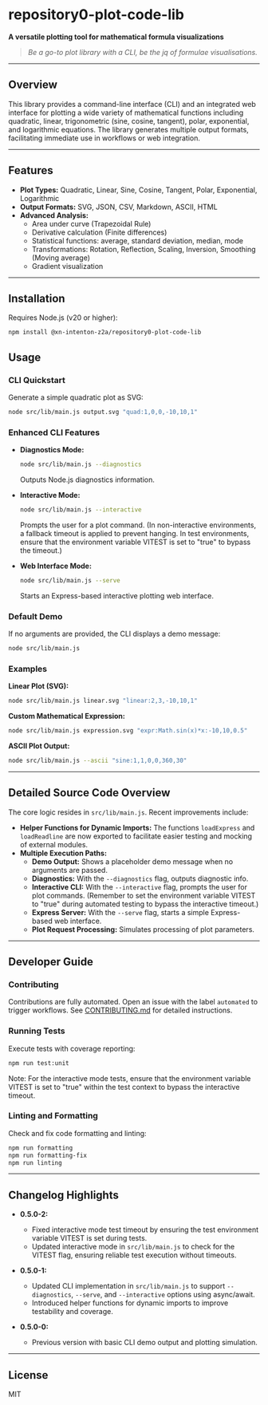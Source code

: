 # repository0-plot-code-lib

**A versatile plotting tool for mathematical formula visualizations**

> _Be a go-to plot library with a CLI, be the jq of formulae visualisations._

---

## Overview

This library provides a command-line interface (CLI) and an integrated web interface for plotting a wide variety of mathematical functions including quadratic, linear, trigonometric (sine, cosine, tangent), polar, exponential, and logarithmic equations. The library generates multiple output formats, facilitating immediate use in workflows or web integration.

---

## Features

- **Plot Types:** Quadratic, Linear, Sine, Cosine, Tangent, Polar, Exponential, Logarithmic
- **Output Formats:** SVG, JSON, CSV, Markdown, ASCII, HTML
- **Advanced Analysis:**
  - Area under curve (Trapezoidal Rule)
  - Derivative calculation (Finite differences)
  - Statistical functions: average, standard deviation, median, mode
  - Transformations: Rotation, Reflection, Scaling, Inversion, Smoothing (Moving average)
  - Gradient visualization

---

## Installation

Requires Node.js (v20 or higher):

```bash
npm install @xn-intenton-z2a/repository0-plot-code-lib
```

## Usage

### CLI Quickstart

Generate a simple quadratic plot as SVG:

```bash
node src/lib/main.js output.svg "quad:1,0,0,-10,10,1"
```

### Enhanced CLI Features

- **Diagnostics Mode:**

  ```bash
  node src/lib/main.js --diagnostics
  ```
  Outputs Node.js diagnostics information.

- **Interactive Mode:**

  ```bash
  node src/lib/main.js --interactive
  ```
  Prompts the user for a plot command. (In non-interactive environments, a fallback timeout is applied to prevent hanging. In test environments, ensure that the environment variable VITEST is set to "true" to bypass the timeout.)

- **Web Interface Mode:**

  ```bash
  node src/lib/main.js --serve
  ```
  Starts an Express-based interactive plotting web interface.

### Default Demo

If no arguments are provided, the CLI displays a demo message:

```bash
node src/lib/main.js
```

### Examples

**Linear Plot (SVG):**

```bash
node src/lib/main.js linear.svg "linear:2,3,-10,10,1"
```

**Custom Mathematical Expression:**

```bash
node src/lib/main.js expression.svg "expr:Math.sin(x)*x:-10,10,0.5"
```

**ASCII Plot Output:**

```bash
node src/lib/main.js --ascii "sine:1,1,0,0,360,30"
```

---

## Detailed Source Code Overview

The core logic resides in `src/lib/main.js`. Recent improvements include:

- **Helper Functions for Dynamic Imports:** The functions `loadExpress` and `loadReadline` are now exported to facilitate easier testing and mocking of external modules.
- **Multiple Execution Paths:**
  - **Demo Output:** Shows a placeholder demo message when no arguments are passed.
  - **Diagnostics:** With the `--diagnostics` flag, outputs diagnostic info.
  - **Interactive CLI:** With the `--interactive` flag, prompts the user for plot commands. (Remember to set the environment variable VITEST to "true" during automated testing to bypass the interactive timeout.)
  - **Express Server:** With the `--serve` flag, starts a simple Express-based web interface.
  - **Plot Request Processing:** Simulates processing of plot parameters.

---

## Developer Guide

### Contributing

Contributions are fully automated. Open an issue with the label `automated` to trigger workflows. See [CONTRIBUTING.md](CONTRIBUTING.md) for detailed instructions.

### Running Tests

Execute tests with coverage reporting:

```bash
npm run test:unit
```

Note: For the interactive mode tests, ensure that the environment variable VITEST is set to "true" within the test context to bypass the interactive timeout.

### Linting and Formatting

Check and fix code formatting and linting:

```bash
npm run formatting
npm run formatting-fix
npm run linting
```

---

## Changelog Highlights

- **0.5.0-2:**
  - Fixed interactive mode test timeout by ensuring the test environment variable VITEST is set during tests.
  - Updated interactive mode in `src/lib/main.js` to check for the VITEST flag, ensuring reliable test execution without timeouts.

- **0.5.0-1:**
  - Updated CLI implementation in `src/lib/main.js` to support `--diagnostics`, `--serve`, and `--interactive` options using async/await.
  - Introduced helper functions for dynamic imports to improve testability and coverage.

- **0.5.0-0:**
  - Previous version with basic CLI demo output and plotting simulation.

---

## License

MIT
